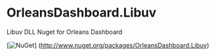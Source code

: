 # OrleansDashboard.Libuv
Libuv DLL Nuget for Orleans Dashboard

[![NuGet](https://buildstats.info/nuget/OrleansDashboard.Libuv)]
(http://www.nuget.org/packages/OrleansDashboard.Libuv)
